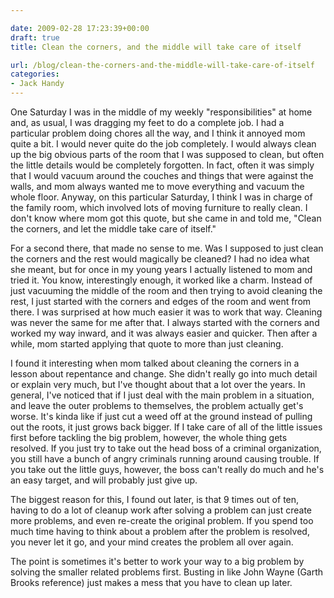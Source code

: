 ```yaml
---

date: 2009-02-28 17:23:39+00:00
draft: true
title: Clean the corners, and the middle will take care of itself

url: /blog/clean-the-corners-and-the-middle-will-take-care-of-itself
categories:
- Jack Handy
---
```


One Saturday I was in the middle of my weekly "responsibilities" at home and, as usual, I was dragging my feet to do a complete job. I had a particular problem doing chores all the way, and I think it annoyed mom quite a bit. I would never quite do the job completely. I would always clean up the big obvious parts of the room that I was supposed to clean, but often the little details would be completely forgotten. In fact, often it was simply that I would vacuum around the couches and things that were against the walls, and mom always wanted me to move everything and vacuum the whole floor. Anyway, on this particular Saturday, I think I was in charge of the family room, which involved lots of moving furniture to really clean. I don't know where mom got this quote, but she came in and told me, "Clean the corners, and let the middle take care of itself."




For a second there, that made no sense to me. Was I supposed to just clean the corners and the rest would magically be cleaned? I had no idea what she meant, but for once in my young years I actually listened to mom and tried it. You know, interestingly enough, it worked like a charm. Instead of just vacuuming the middle of the room and then trying to avoid cleaning the rest, I just started with the corners and edges of the room and went from there. I was surprised at how much easier it was to work that way. Cleaning was never the same for me after that. I always started with the corners and worked my way inward, and it was always easier and quicker. Then after a while, mom started applying that quote to more than just cleaning.




I found it interesting when mom talked about cleaning the corners in a lesson about repentance and change. She didn't really go into much detail or explain very much, but I've thought about that a lot over the years. In general, I've noticed that if I just deal with the main problem in a situation, and leave the outer problems to themselves, the problem actually get's worse. It's kinda like if just cut a weed off at the ground instead of pulling out the roots, it just grows back bigger. If I take care of all of the little issues first before tackling the big problem, however, the whole thing gets resolved. If you just try to take out the head boss of a criminal organization, you still have a bunch of angry criminals running around causing trouble. If you take out the little guys, however, the boss can't really do much and he's an easy target, and will probably just give up.




The biggest reason for this, I found out later, is that 9 times out of ten, having to do a lot of cleanup work after solving a problem can just create more problems, and even re-create the original problem. If you spend too much time having to think about a problem after the problem is resolved, you never let it go, and your mind creates the problem all over again.




The point is sometimes it's better to work your way to a big problem by solving the smaller related problems first. Busting in like John Wayne (Garth Brooks reference) just makes a mess that you have to clean up later.
